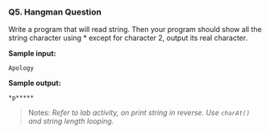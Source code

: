 ### Q5. Hangman Question

Write a program that will read string. Then your program should show all the string character using \* except for character 2, output its real character.

**Sample input:**

```
Apology
```

**Sample output:**

```
*p*****
```

> Notes: _Refer to lab activity, on print string in reverse. Use `charAt()` and string length looping._
